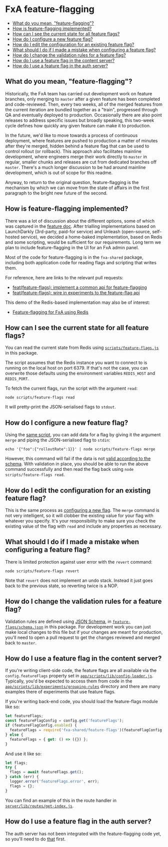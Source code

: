 # FxA feature-flagging

- [What do you mean, "feature-flagging"?](#what-do-you-mean-feature-flagging)
- [How is feature-flagging implemented?](#how-is-feature-flagging-implemented)
- [How can I see the current state for all feature flags?](#how-can-i-see-the-current-state-for-all-feature-flags)
- [How do I configure a new feature flag?](#how-do-i-configure-a-new-feature-flag)
- [How do I edit the configuration for an existing feature flag?](#how-do-i-edit-the-configuration-for-an-existing-feature-flag)
- [What should I do if I made a mistake when configuring a feature flag?](#what-should-i-do-if-i-made-a-mistake-when-configuring-a-feature-flag)
- [How do I change the validation rules for a feature flag?](#how-do-i-change-the-validation-rules-for-a-feature-flag)
- [How do I use a feature flag in the content server?](#how-do-i-use-a-feature-flag-in-the-content-server)
- [How do I use a feature flag in the auth server?](#how-do-i-use-a-feature-flag-in-the-auth-server)

## What do you mean, "feature-flagging"?

Historically,
the FxA team has carried out development work
on feature branches,
only merging to `master`
after a given feature has been completed
and code-reviewed.
Then,
every two weeks,
all of the merged features
from the current iteration
are bundled together as a "train",
progressed through QA
and eventually deployed to production.
Occasionally there are also point releases
to address specific issues
but broadly speaking,
this two-week cycle
defines how quickly
any given feature
can make it to production.

In the future,
we'd like to move towards
a process of continuous deployment,
where features are pushed to production
a matter of minutes
after they're merged,
hidden behind a feature flag
that can be used to control rollout
(or rollback).
This approach also facilitates
mainline development,
where engineers merge their work directly to `master`
in regular, smaller chunks
and releases are cut from
dedicated branches off `master`.
There's a much longer discussion
to be had around mainline development,
which is out of scope for this readme.

Anyway,
to return to the original question,
feature-flagging is the mechanism
by which we can move
from the state of affairs in the first paragraph
to the bright new future of the second.

## How is feature-flagging implemented?

There was a lot of discussion
about the different options,
some of which was captured in the [feature doc](https://docs.google.com/document/d/1pRQuK7GWM3zEZLObZCByDxU_cImduICHrL6SaPSoUkU/edit#heading=h.itc4v4xvi73s).
After trialling implementations
based on LaunchDarkly (3rd-party, paid-for service)
and Unleash (open-source, self-hosted service),
we decided a home-baked implementation,
based on Redis and some scripting,
would be sufficient for our requirements.
Long term we plan to include feature-flagging
in the UI for an FxA admin panel.

Most of the code for feature-flagging
is in the `fxa-shared` package,
including both application code
for reading flags
and scripting that writes them.

For reference,
here are links to the relevant pull requests:

- [feat(feature-flags): implement a common api for feature-flagging](https://github.com/mozilla/fxa-shared/pull/45)
- [feat(feature-flags): wire in experiments to the feature-flag api](https://github.com/mozilla/fxa-content-server/pull/7060)

This demo of the Redis-based implementation
may also be of interest:

- [Feature-flagging for FxA using Redis](https://vimeo.com/321952464)

## How can I see the current state for all feature flags?

You can read the current state from Redis
using [`scripts/feature-flags.js`](../scripts/feature-flags.js)
in this package.

The script assumes
that the Redis instance
you want to connect to
is running on the local host
on port 6379.
If that's not the case,
you can overwrite those defaults
using the environment variables
`REDIS_HOST` and `REDIS_PORT`.

To fetch the current flags,
run the script with the argument `read`:

```
node scripts/feature-flags read
```

It will pretty-print
the JSON-serialised flags
to `stdout`.

## How do I configure a new feature flag?

Using the [same script](#how-can-i-see-the-current-state-for-all-feature-flags),
you can add data for a flag
by giving it the argument `merge`
and piping the JSON-serialised flag
to `stdin`:

```
echo '{"foo":{"rolloutRate":1}}' | node scripts/feature-flags merge
```

However,
this command will fail
if the data is not
[valid according to the schema](#how-do-i-change-the-validation-rules-for-a-feature-flag).
With validation in place,
you should be able to run
the above command successfully
and then read the flag back
using `node scripts/feature-flags read`.

## How do I edit the configuration for an existing feature flag?

This is the same process
as [configuring a new flag](#how-do-i-configure-a-new-feature-flag).
The `merge` command is not very intelligent,
so it will clobber the existing value
for your flag with whatever you specify.
It's your responsibility to make sure
you check the existing value of the flag with `read`
and include any properties as necessary.

## What should I do if I made a mistake when configuring a feature flag?

There is limited protection
against user error
with the `revert` command:

```
node scripts/feature-flags revert
```

Note that `revert` does not implement an undo stack.
Instead it just goes back to the previous state,
so reverting twice is a NOP.

## How do I change the validation rules for a feature flag?

Validation rules are defined using [JSON Schema](https://json-schema.org/),
in [`feature-flags/schema.json`](schema.json)
in this package.
For development work
you can just make local changes to this file
but if your changes are meant for production,
you'll need to open a pull request
to get the changes reviewed
and merged back to `master`.

## How do I use a feature flag in the content server?

If you're writing client-side code,
the feature flags are all available
via the `config.featureFlags` property
set in [`app/scripts/lib/config-loader.js`](https://github.com/mozilla/fxa/blob/master/packages/fxa-content-server/app/scripts/lib/config-loader.js).
Typically,
you'd be expected to access them
from code in the [`app/scripts/lib/experiments/grouping-rules`](https://github.com/mozilla/fxa/tree/master/packages/fxa-content-server/app/scripts/lib/experiments/grouping-rules) directory
and there are many examples there
of experiments that use feature flags.

If you're writing back-end code,
you should load the feature-flags module
like so:

```js
let featureFlags;
const featureFlagConfig = config.get('featureFlags');
if (featureFlagConfig.enabled) {
  featureFlags = require('fxa-shared/feature-flags')(featureFlagConfig, logger);
} else {
  featureFlags = { get: () => ({}) };
}
```

And use it like so:

```js
let flags;
try {
  flags = await featureFlags.get();
} catch (err) {
  logger.error('featureFlags.error', err);
  flags = {};
}
```

You can find an example of this
in the route handler
in [`server/lib/routes/get-index.js`](https://github.com/mozilla/fxa/blob/master/packages/fxa-content-server/server/lib/routes/get-index.js).

## How do I use a feature flag in the auth server?

The auth server has not been integrated
with the feature-flagging code yet,
so you'll need to do [that](https://github.com/mozilla/fxa/issues/475) first.
